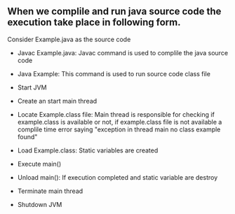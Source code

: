 ## When we complile and run java source code the execution take place in following form.


Consider Example.java as the source code 

* Javac Example.java:
Javac command is used to complile the java source code

* Java Example: 
This command is used to run source code class file

* Start JVM 

* Create an start main thread

* Locate Example.class file:
Main thread is responsible for checking if example.class is available or not, if example.class file is not available a complile time error saying "exception in thread main no class example found"

* Load Example.class:
Static variables are created

* Execute main()

* Unload main():
If execution completed and static variable are destroy

* Terminate main thread

* Shutdown JVM





